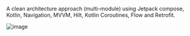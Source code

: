 
A clean architecture approach (multi-module) using Jetpack compose, Kotlin, Navigation, MVVM, Hilt, Kotlin Coroutines, Flow and Retrofit.

![image](https://github.com/lavanyakommana/jetCompose-clean-arch-sample/assets/13809645/8a1a13c3-80d7-404a-985d-60964026315c)
